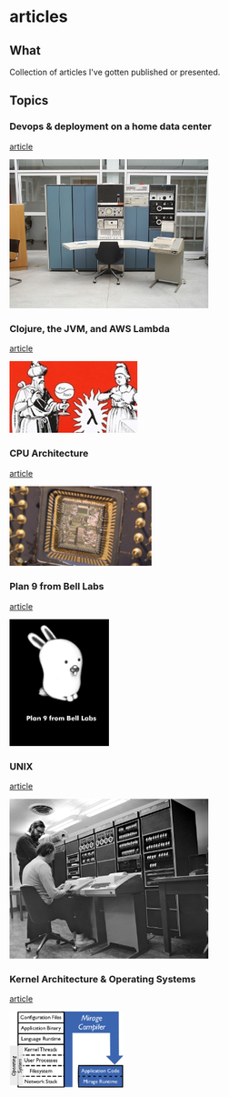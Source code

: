 # articles

## What

Collection of articles I've gotten published or presented.

## Topics

### Devops & deployment on a home data center
[article](./odroid/deployment.md)

<img src='./lib/pdp7.jpeg' width=350>

### Clojure, the JVM, and AWS Lambda
[article](./whiteboarding/clojure_aws_lambda.md)

<img src='./lib/eval-apply.jpg' width=225>

### CPU Architecture
[article](https://github.com/skilbjo/whiteboarding/cpu_architecture.md)

<img src='./lib/processor-die.jpg' width=250>

### Plan 9 from Bell Labs
[article](https://github.com/skilbjo/whiteboarding/plan9.md)

<img src='./lib/plan9bunnyblack.jpg' width=175>

### UNIX
[article](github.com/skilbjo/whiteboarding/unix.md)

<img src='./lib/k&r-pdp11.jpg' width=350>

### Kernel Architecture & Operating Systems
[article](github.com/skilbjo/whiteboarding/kernel_architecture.md)

<img src='/lib/unikernel.png' width=200>
